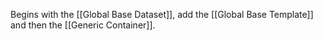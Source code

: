 Begins with the [[Global Base Dataset]], add the [[Global Base Template]] and then the [[Generic Container]].